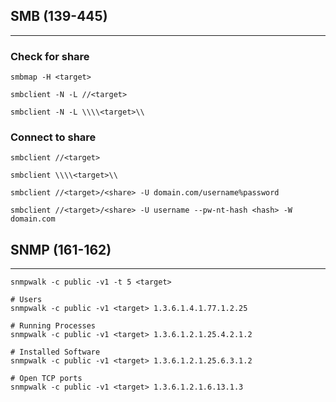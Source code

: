 ## SMB (139-445)
---

### Check for share

```shell
smbmap -H <target>
```

```shell
smbclient -N -L //<target>

smbclient -N -L \\\\<target>\\
```

### Connect to share

```shell
smbclient //<target>

smbclient \\\\<target>\\

smbclient //<target>/<share> -U domain.com/username%password

smbclient //<target>/<share> -U username --pw-nt-hash <hash> -W domain.com
```

## SNMP (161-162)
---

```shell
snmpwalk -c public -v1 -t 5 <target>

# Users
snmpwalk -c public -v1 <target> 1.3.6.1.4.1.77.1.2.25

# Running Processes
snmpwalk -c public -v1 <target> 1.3.6.1.2.1.25.4.2.1.2

# Installed Software
snmpwalk -c public -v1 <target> 1.3.6.1.2.1.25.6.3.1.2

# Open TCP ports
snmpwalk -c public -v1 <target> 1.3.6.1.2.1.6.13.1.3
```
